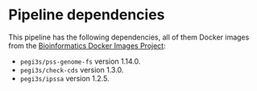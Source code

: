 # Pipeline dependencies

This pipeline has the following dependencies, all of them  Docker images from the [Bioinformatics Docker Images Project](https://pegi3s.github.io/dockerfiles/):
- `pegi3s/pss-genome-fs` version 1.14.0.
- `pegi3s/check-cds` version 1.3.0.
- `pegi3s/ipssa` version 1.2.5.
